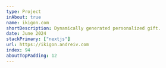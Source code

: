 ```yaml
---
type: Project
inAbout: true
name: ikigon.com
shortDescription: Dynamically generated personalized gift.
date: June 2024
stackPrimary: ["nextjs"]
url: https://ikigon.andreiv.com
index: 94
aboutTopPadding: 12
---
```

